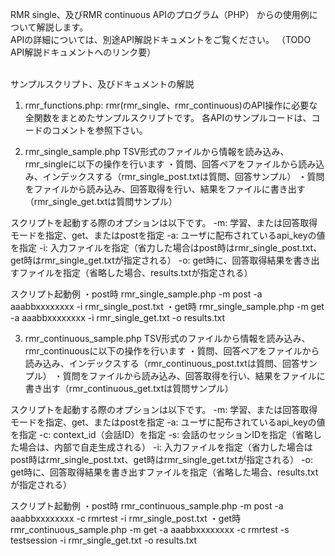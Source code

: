 RMR single、及びRMR continuous APIのプログラム（PHP）
からの使用例について解説します。<br/>
APIの詳細については、別途API解説ドキュメントをご覧ください。
（TODO　API解説ドキュメントへのリンク要）<br/><br/>

サンプルスクリプト、及びドキュメントの解説
1. rmr_functions.php: 
rmr(rmr_single、rmr_continuous)のAPI操作に必要な全関数をまとめたサンプルスクリプトです。
各APIのサンプルコードは、コードのコメントを参照下さい。

2. rmr_single_sample.php
TSV形式のファイルから情報を読み込み、rmr_singleに以下の操作を行います
・質問、回答ペアをファイルから読み込み、インデックスする（rmr_single_post.txtは質問、回答サンプル）
・質問をファイルから読み込み、回答取得を行い、結果をファイルに書き出す（rmr_single_get.txtは質問サンプル）

スクリプトを起動する際のオプションは以下です。
-m: 学習、または回答取得モードを指定、get、またはpostを指定
-a: ユーザに配布されているapi_keyの値を指定
-i: 入力ファイルを指定（省力した場合はpost時はrmr_single_post.txt、get時はrmr_single_get.txtが指定される）
-o: get時に、回答取得結果を書き出すファイルを指定（省略した場合、results.txtが指定される）

スクリプト起動例
・post時
rmr_single_sample.php -m post -a aaabbxxxxxxxx -i rmr_single_post.txt
・get時
rmr_single_sample.php -m get -a aaabbxxxxxxxx -i rmr_single_get.txt -o results.txt

3. rmr_continuous_sample.php
TSV形式のファイルから情報を読み込み、rmr_continuousに以下の操作を行います
・質問、回答ペアをファイルから読み込み、インデックスする（rmr_continuous_post.txtは質問、回答サンプル）
・質問をファイルから読み込み、回答取得を行い、結果をファイルに書き出す（rmr_continuous_get.txtは質問サンプル）

スクリプトを起動する際のオプションは以下です。
-m: 学習、または回答取得モードを指定、get、またはpostを指定
-a: ユーザに配布されているapi_keyの値を指定
-c: context_id（会話ID）を指定
-s: 会話のセッションIDを指定（省略した場合は、内部で自走生成される）
-i: 入力ファイルを指定（省力した場合はpost時はrmr_single_post.txt、get時はrmr_single_get.txtが指定される）
-o: get時に、回答取得結果を書き出すファイルを指定（省略した場合、results.txtが指定される）

スクリプト起動例
・post時
rmr_continuous_sample.php -m post -a aaabbxxxxxxxx -c rmrtest -i rmr_single_post.txt
・get時
rmr_continuous_sample.php -m get -a aaabbxxxxxxxx -c rmrtest -s testsession -i rmr_single_get.txt -o results.txt
